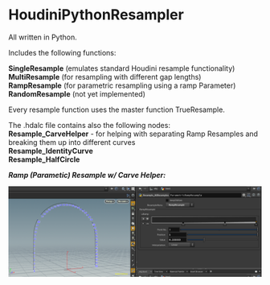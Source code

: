 

# HoudiniPythonResampler

All written in Python.

Includes the following functions:

**SingleResample** (emulates standard Houdini resample functionality) <br>
**MultiResample** (for resampling with different gap lengths) <br>
**RampResample** (for parametric resampling using a ramp Parameter) <br>
**RandomResample** (not yet implemented)

Every resample function uses the master function TrueResample.

The .hdalc file contains also the following nodes: <br>
**Resample_CarveHelper** - for helping with separating Ramp Resamples and breaking them up into different curves <br>
**Resample_IdentityCurve** <br>
**Resample_HalfCircle** <br>







***Ramp (Parametic) Resample w/ Carve Helper:***

![ExampleImage](https://github.com/erictktk/HoudiniPythonResampler/blob/master/rampresampleexample.png)
